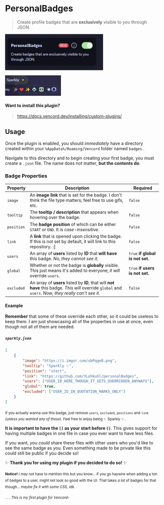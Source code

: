 # PersonalBadges

> Create profile badges that are **exclusively** visible to you through JSON.

![Settings](github/images/settings.png)

![Preview](github/images/preview.png)

#### Want to install this plugin?
> https://docs.vencord.dev/installing/custom-plugins/

## Usage

Once the plugin is enabled, you should *immediately* have a directory created within your `%AppData%/Roaming/Vencord` folder named `badges` .

Navigate to this directory and to begin creating your first badge, you must create a `.json` file. The name does not matter, **but the contents do**.

### Badge Properties

| Property | Description | Required |
| --- | --- | --- |
| `image` | An **image link** that is set for the badge. I don't think the file type matters; feel free to use gifs, etc. | `false` |
| `tooltip` | The **tooltip / description** that appears when hovering over the badge. | `false` |
| `position` | The **badge position** of which can be either `START` or `END`. It is *case-insensitive*. | `false` |
| `link` | A **link** that is opened upon clicking the badge. If this is not set by default, it will link to this repository. :] | `false` |
| `users` | An array of **users** listed by **ID** that **will have** this badge. *No, they cannot see it.* | `true` **if global is not set.**|
| `global` | Whether or not the badge is **globally** visible. This just means it's added to everyone; *it will* override `users`. | `true` **if users is not set.** |
| `excluded` | An array of **users** listed by **ID**, that will **not have** this badge. *This will* override `global` and `users`. *Now, they really can't see it.* | `false` |

#### Example

**Remember** that some of these override each other, so it could be useless to keep them. I am just showcasing all of the properties in use at once, even though not all of them are needed.

##### `sparkly.json`
```json
[
    {
        "image": "https://i.imgur.com/ubPqge8.png",
        "tooltip": "Sparkly ✨",
        "position": "start",
        "link": "https://github.com/YLohkuhl/personalBadges",
        "users": ["USER_ID_HERE_THOUGH_IT_GETS_OVERRIDDEN_ANYWAYS"],
        "global": true,
        "excluded": ["USER_ID_IN_QUOTATION_MARKS_ONLY"]
    }
]
```

<sub>If you actually wanna use this badge, just remove `users`, `excluded`, `positions` and `link` *(unless you wanted any of these)*. Feel free to enjoy being ✨ Sparkly ✨ .</sub>

**It is important to have the `[]` as your start before `{}`**. This gives support for having multiple badges in one file in case you ever want to have less files.

If you want, *you could* share these files with other users who you'd like to see the same badge as you. Even something made to be private like this could still be public if you decide so!

✨ **Thank you for using my plugin if you decided to do so!** ✨

<sub>**Notice!** I may not have to mention this but you know... if you go haywire when adding a ton of badges to a user, might not look so good with the UI. That takes *a lot* of badges for that though... *maybe fix it with some CSS, idk*.</sub>

<sub><i>. . . This is my first plugin for Vencord-</i></sub>
